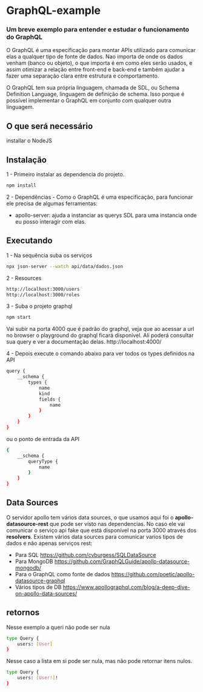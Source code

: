 # GraphQL-example
### Um breve exemplo para entender e estudar o funcionamento do GraphQL
O GraphQL é uma especificação para montar APIs utilizado para comunicar elas a qualquer tipo de fonte de dados.
Nao importa de onde os dados venham (banco ou objeto), o que importa é em como eles serão usados, e assim otimizar a relação entre front-end e back-end e também ajudar a fazer uma separação clara entre estrutura e comportamento.

O GraphQL tem sua própria linguagem, chamada de SDL, ou Schema Definition Language, linguagem de definição de schema. Isso porque é possível implementar o GraphQL em conjunto com qualquer outra linguagem.

## O que será necessário
installar o NodeJS

## Instalação
1 - Primeiro instalar as dependencia do projeto.
```sh
npm install
```
2 - Dependências - Como o GraphQL é uma especificação, para funcionar ele precisa de algumas ferramentas:
- apollo-server: ajuda a instanciar as querys SDL para uma instancia onde eu posso interagir com elas.

## Executando
1 - Na sequência suba os serviços
```sh
npx json-server --watch api/data/dados.json
```

2 - Resources
```sh
http://localhost:3000/users
http://localhost:3000/roles
```

3 - Suba o projeto graphql
```sh
npm start
```
Vai subir na porta 4000 que é padrão do graphql, veja que ao acessar a url no browser o playground do graphql ficará disponível. Ali poderá consultar sua query e ver a documentação delas.
http://localhost:4000/

4 - Depois execute o comando abaixo para ver todos os types definidos na API
```sh
query {
    __schema {
        types {
            name
            kind
            fields {
                name
            }
        }
    }
}
```

ou o ponto de entrada da API
```sh
{
    __schema {
        queryType {
            name
        }
    }
}
```

## Data Sources
O servidor apollo tem vários data sources, o que usamos aqui foi o **apollo-datasource-rest** que pode ser visto nas dependencias.
No caso ele vai comunicar o serviço api fake que está disponível na porta 3000 através dos **resolvers**. 
Existem vários data sources para comunicar varios tipos de dados e não apenas serviços rest:
- Para SQL https://github.com/cvburgess/SQLDataSource
- Para MongoDB https://github.com/GraphQLGuide/apollo-datasource-mongodb/
- Para o GraphQL como fonte de dados https://github.com/poetic/apollo-datasource-graphql
- Vários tipos de DB https://www.apollographql.com/blog/a-deep-dive-on-apollo-data-sources/

## retornos
Nesse exemplo a queri não pode ser nula
```sh
type Query {
    users: [User]
}
```
Nesse caso a lista em si pode ser nula, mas não pode retornar itens nulos.
```sh
type Query {
    users: [User!]!
}
```
